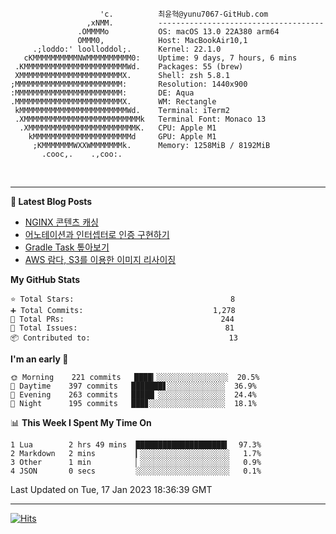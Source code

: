
```text
                    'c.          최윤혁@yunu7067-GitHub.com
                 ,xNMM.          -------------------------------------
               .OMMMMo           OS: macOS 13.0 22A380 arm64
               OMMM0,            Host: MacBookAir10,1
     .;loddo:' loolloddol;.      Kernel: 22.1.0
   cKMMMMMMMMMMNWMMMMMMMMMM0:    Uptime: 9 days, 7 hours, 6 mins
 .KMMMMMMMMMMMMMMMMMMMMMMMWd.    Packages: 55 (brew)
 XMMMMMMMMMMMMMMMMMMMMMMMX.      Shell: zsh 5.8.1
;MMMMMMMMMMMMMMMMMMMMMMMM:       Resolution: 1440x900
:MMMMMMMMMMMMMMMMMMMMMMMM:       DE: Aqua
.MMMMMMMMMMMMMMMMMMMMMMMMX.      WM: Rectangle
 kMMMMMMMMMMMMMMMMMMMMMMMMWd.    Terminal: iTerm2
 .XMMMMMMMMMMMMMMMMMMMMMMMMMMk   Terminal Font: Monaco 13
  .XMMMMMMMMMMMMMMMMMMMMMMMMK.   CPU: Apple M1
    kMMMMMMMMMMMMMMMMMMMMMMd     GPU: Apple M1
     ;KMMMMMMMWXXWMMMMMMMk.      Memory: 1258MiB / 8192MiB
       .cooc,.    .,coo:.

```

<br />

---

<!--START_SECTION:msrm-->

**📕  Latest Blog Posts**

- [NGINX 콘텐츠 캐싱](https://yunu7067.github.io/p/nginx-content-caching/)
- [어노테이션과 인터셉터로 인증 구현하기](https://yunu7067.github.io/p/impl-spring-auth-using-interceptor/)
- [Gradle Task 톺아보기](https://yunu7067.github.io/p/gradle-tasks/)
- [AWS 람다, S3를 이용한 이미지 리사이징](https://yunu7067.github.io/p/image-resize-for-aws-lambda/)

**My GitHub Stats**
```text
⭐ Total Stars:                                   8
➕ Total Commits:                             1,278
🔀 Total PRs:                                   244
🚩 Total Issues:                                 81
📦 Contributed to:                               13
```

**I'm an early 🐤**
```text
🌞 Morning    221 commits   ████▎░░░░░░░░░░░░░░░░  20.5%
🌆 Daytime    397 commits   ███████▋░░░░░░░░░░░░░  36.9%
🌃 Evening    263 commits   █████▏░░░░░░░░░░░░░░░  24.4%
🌙 Night      195 commits   ███▊░░░░░░░░░░░░░░░░░  18.1%
```

📊 **This Week I Spent My Time On**
```text
1 Lua        2 hrs 49 mins  ████████████████████▍  97.3%
2 Markdown   2 mins         ▎░░░░░░░░░░░░░░░░░░░░   1.7%
3 Other      1 min          ▏░░░░░░░░░░░░░░░░░░░░   0.9%
4 JSON       0 secs         ░░░░░░░░░░░░░░░░░░░░░   0.1%
```

Last Updated on Tue, 17 Jan 2023 18:36:39 GMT

<!--END_SECTION:msrm-->

---

<!-- https://hits.seeyoufarm.com -->  
[![Hits](https://hits.seeyoufarm.com/api/count/incr/badge.svg?url=https%3A%2F%2Fgithub.com%2Fyunu7067&count_bg=%2379C83D&title_bg=%23555555&icon=&icon_color=%23E7E7E7&title=Visited&edge_flat=true)](https://hits.seeyoufarm.com)
